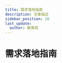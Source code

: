 ```yaml
---
title: 需求落地指南
description: 文章描述
sidebar_position: 10
last_update:
  author: 蒯美政
---
```


# 需求落地指南



